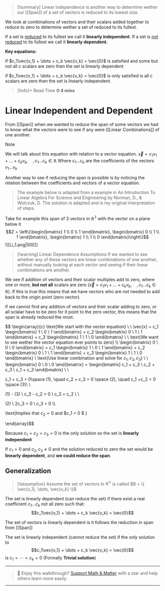 
>[!summary]
Linear independence is another way to determine wether our [[Span]] of a set of vectors is reduced to its lowest size.
>
We look at combinations of vectors and their scalars added together to reduce to zero to determine wether a set of reduced to its fullest.
>
If a set is <u>reduced</u> to its fullest we call it **linearly independent**. 
If a set is <u>not reduced</u> to its fullest we call it **linearly dependent.** 
>
**Key equations:**
>
If $c_1\vec{v_1} + \dots + c_k \vec{v_k} = \vec{0}$ is satisfied and some but not all c scalars are zero then the set is linearly dependent 
>
if $c_1\vec{v_1} + \dots + c_k \vec{v_k} = \vec{0}$ is only satisfied is all c scalars are zero then the set is linearly independent.

>[!info]+ Read Time
**⏱ 4 mins**
# Linear Independent and Dependent 
From [[Span]] when we wanted to reduce the span of some vectors we had to know what the vectors were to see if any were [[Linear Combinations]] of one another.

>[!note] 
We will talk about this equation with relation to a vector equation.
$\vec{x} = c_1v_1+  \dots +c_kv_k, \quad ,c_1\dots c_k \in \mathbb{R}$
Where $c_1 \dots c_k$ are the coefficients of the vectors $v_1 \dots v_k$ 

Another way to see if reducing the span is possible is by noticing the relation between the coefficients and vectors of a vector equation.

>The example below is adapted from a example in An Introduction To Linear Algebra For Science and Engineering by Norman, D., & Wolczuk, D. The solution is adapted and is my original interpretation of steps.

Take for example this span of 3 vectors in $\mathbb{R^3}$ with the vector on a plane below it
$$Z = \left\{\begin{bmatrix}
1 \\ 0 \\ 1
\end{bmatrix},
\begin{bmatrix}
0 \\ 1 \\ 1
\end{bmatrix},
\begin{bmatrix}
1 \\ 1 \\ 0
\end{bmatrix}\right\}$$
![[Li_1.png|500]]

>[!warning] Linear Dependence Assumptions
If we wanted to see whether any of these vectors are linear combinations of one another, without manually looking at each vector and seeing if their linear combinations are another.
>
We see if addition of vectors and their scalar multiples add to zero, where one or more, **but not all** scalars are zero ($\vec{x} = c_1v_1+  \dots +c_kv_k, \quad ,c_1\dots c_k \in \mathbb{R}$). If this is true this means that we have vectors who are not needed to add back to the origin point (zero vector). 
>
If we cannot find any addition of vectors and their scalar adding to zero, or all sclalar have to be zero for it point to the zero vector, this means that the span is already reduced the most.

$$
\begin{array}{c}
\text{We start with the vector equation} \\ \\
\vec{x} =  c_1 \begin{bmatrix}
1 \\ 0 \\ 1
\end{bmatrix} + c_2 \begin{bmatrix}
0 \\ 1 \\ 1
\end{bmatrix} + c_3 \begin{bmatrix}
1 \\ 1 \\ 0
\end{bmatrix} \\ \\  \text{We want to see wether the vector equation ever points to zero} \\\\
\begin{bmatrix}
0 \\ 0 \\ 0 
\end{bmatrix} = c_1 \begin{bmatrix}
1 \\ 0 \\ 1
\end{bmatrix} + c_2 \begin{bmatrix}
0 \\ 1 \\ 1
\end{bmatrix} + c_3 \begin{bmatrix}
1 \\ 1 \\ 0
\end{bmatrix} \\ \text{Use linear combination and solve for $c_1,c_2,c_3$} \\ \\
\begin{bmatrix}
0 \\ 0 \\ 0 
\end{bmatrix} = \begin{bmatrix}
c_1 + c_3 \\ c_2 + c_3 \\ c_1 + c_3 
\end{bmatrix} \\ \\ 

c_1 + c_3 = 0\space (1), \quad c_2 + c_3 = 0 \space (2),  \quad c_1 +c_2 = 0 \space (3)\\ \\

(1) - (3) \\ 
c_3 - c_2 = 0 \\ 
c_3 = c_2 \\ \\

(2) \\ 
2c_3 = 0 \\ 
c_3 = 0 \\\\

\text{Implies that $c_2 = 0$ and $c_1 = 0 $ }

\end{array}$$

Because $c_1 = c_2 = c_3 = 0$ is the only solution so the set is **linearly independent**

If $c_1 =0$ and $c_2, c_3 \neq 0$ and the solution reduced to zero the set would be **linearly** **dependent**, and **we could reduce the span**.

## Generalization
>[!assumption]
Assume the set of vectors in $\mathbb{R^n}$   is called $B = \{ \vec{v_1}, \dots, \vec{v_k} \}$   

The set is linearly dependent (can reduce the set) if there exist a real coefficient $c_1 \dots c_k$ not all zero such that:
$$c_1\vec{v_1} + \dots + c_k \vec{v_k} = \vec{0}$$

The set of vectors is linearly dependent is it follows the reduction in span from [[Span]]


The set is linearly independent (cannot reduce the set) if the only solution to 
$$c_1\vec{v_1} + \dots + c_k \vec{v_k} = \vec{0}$$
is $c_1 = \cdots = c_k=0$ (Formally **Trivial solution**)

---

> 🧠 Enjoy this walkthrough? [Support Math & Matter](https://github.com/rajeevphysics/Obsidan-MathMatter) with a star and help others learn more easily.

---
